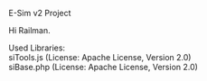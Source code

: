E-Sim v2 Project

Hi Railman.

Used Libraries:  
siTools.js (License: Apache License, Version 2.0)  
siBase.php (License: Apache License, Version 2.0)  
